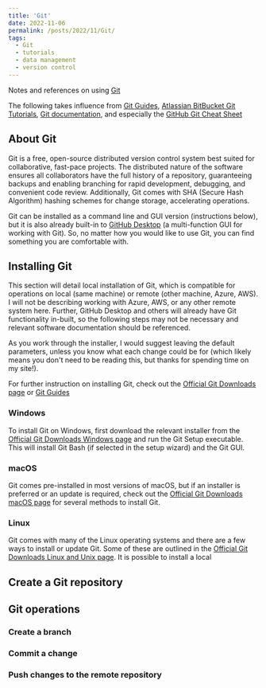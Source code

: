 ```yaml
---
title: 'Git'
date: 2022-11-06
permalink: /posts/2022/11/Git/
tags:
  - Git
  - tutorials
  - data management
  - version control
---
```


Notes and references on using [Git](https://git-scm.com/)

The following takes influence from [Git Guides](https://github.com/git-guides), [Atlassian BitBucket Git Tutorials](https://www.atlassian.com/git/tutorials), [Git documentation](https://git-scm.com/doc), and especially the [GitHub Git Cheat Sheet](https://training.github.com/downloads/github-git-cheat-sheet.pdf)

## About Git
Git is a free, open-source distributed version control system best suited for collaborative, fast-pace projects. The distributed nature of the software ensures all collaborators have the full history of a repository, guaranteeing backups and enabling branching for rapid development, debugging, and convenient code review. Additionally, Git comes with SHA (Secure Hash Algorithm) hashing schemes for change storage, accelerating operations.

Git can be installed as a command line and GUI version (instructions below), but it is also already built-in to [GitHub Desktop](https://desktop.github.com/) (a multi-function GUI for working with Git). So, no matter how you would like to use Git, you can find something you are comfortable with.

## Installing Git
This section will detail local installation of Git, which is compatible for operations on local (same machine) or remote (other machine, Azure, AWS). I will not be describing working with Azure, AWS, or any other remote system here. Further, GitHub Desktop and others will already have Git functionality in-built, so the following steps may not be necessary and relevant software documentation should be referenced.

As you work through the installer, I would suggest leaving the default parameters, unless you know what each change could be for (which likely means you don't need to be reading this, but thanks for spending time on my site!).

For further instruction on installing Git, check out the [Official Git Downloads page](https://git-scm.com/download/) or [Git Guides](https://github.com/git-guides/install-git)

### Windows
To install Git on Windows, first download the relevant installer from the [Official Git Downloads Windows page](https://git-scm.com/downloads) and run the Git Setup executable. This will install Git Bash (if selected in the setup wizard) and the Git GUI.

### macOS
Git comes pre-installed in most versions of macOS, but if an installer is preferred or an update is required, check out the [Official Git Downloads macOS page](https://git-scm.com/download/mac) for several methods to install Git.

### Linux
Git comes with many of the Linux operating systems and there are a few ways to install or update Git. Some of these are outlined in the [Official Git Downloads Linux and Unix page](https://git-scm.com/download/linux). It is possible to install a local 

## Create a Git repository

## Git operations

### Create a branch

### Commit a change

### Push changes to the remote repository